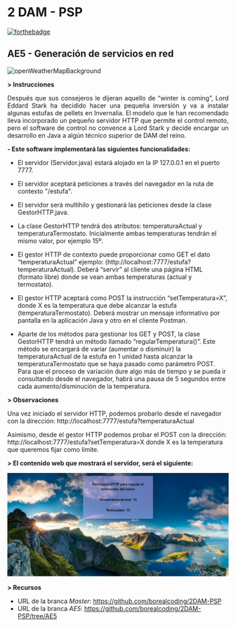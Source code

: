 # 2 DAM - PSP

[![forthebadge](https://forthebadge.com/images/badges/made-with-java.svg)](https://forthebadge.com)

## AE5 - Generación de servicios en red

![openWeatherMapBackground](https://academy.leewayweb.com/wp-content/uploads/2020/12/HTTP.jpg)

**> Instrucciones**

<p align="justify">
    Después que sus consejeros le dijeran aquello de “winter is coming”, Lord Eddard Stark ha decidido hacer una pequeña inversión y va a instalar algunas estufas de pellets en Invernalia. El modelo que le han recomendado lleva incorporado un pequeño servidor HTTP que permite el control remoto, pero el software de control no convence a Lord Stark y decide encargar un desarrollo en Java a algún técnico superior de DAM del reino.
</p>

**- Este software implementará las siguientes funcionalidades:**

- El servidor (Servidor.java) estará alojado en la IP 127.0.0.1 en el puerto 7777.

- El servidor aceptará peticiones a través del navegador en la ruta de contexto "/estufa".

- El servidor será multihilo y gestionará las peticiones desde la clase GestorHTTP.java.

- La clase GestorHTTP tendrá dos atributos: temperaturaActual y temperaturaTermostato. Inicialmente ambas temperaturas tendrán el mismo valor, por ejemplo 15º.

- El gestor HTTP de contexto puede proporcionar como GET el dato “temperaturaActual” ejemplo: (http://localhost:7777/estufa?temperaturaActual). Deberá “servir” al cliente una página HTML (formato libre) donde se vean ambas temperaturas (actual y termostato).

- El gestor HTTP aceptará como POST la instrucción “setTemperatura=X”, donde X es la temperatura que debe alcanzar la estufa (temperaturaTermostato). Deberá mostrar un mensaje informativo por pantalla en la aplicación Java y otro en el cliente Postman.

- Aparte de los métodos para gestionar los GET y POST, la clase GestorHTTP tendrá un método llamado “regularTemperatura()”. Este método se encargará de variar (aumentar o disminuir) la temperaturaActual de la estufa en 1 unidad hasta alcanzar la temperaturaTermostato que se haya pasado como parámetro POST. Para que el proceso de variación dure algo más de tiempo y se pueda ir consultando desde el navegador, habrá una pausa de 5 segundos entre cada aumento/disminución de la temperatura.

**> Observaciones**

Una vez iniciado el servidor HTTP, podemos probarlo desde el navegador con la dirección: http://localhost:7777/estufa?temperaturaActual

Asimismo, desde el gestor HTTP podemos probar el POST con la dirección: http://localhost:7777/estufa?setTemperatura=X donde X es la temperatura que queremos fijar como límite.

**> El contenido web que mostrará el servidor, será el siguiente:**

![ejemploWeb](./src/img/web-preview.png)

**> Recursos**

- URL de la branca _Master_: https://github.com/borealcoding/2DAM-PSP
- URL de la branca _AE5_: https://github.com/borealcoding/2DAM-PSP/tree/AE5

